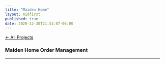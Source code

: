 ```yaml
---
title: "Maiden Home"
layout: midfirst
published: true
date: 2020-12-30T21:53:07-06:00
---
```


<a href="/projects" class="take-me-back">&larr; All Projects</a>

### Maiden Home Order Management


---
